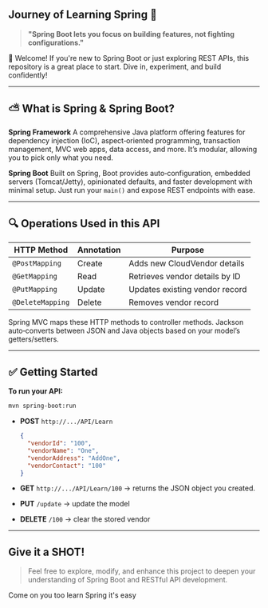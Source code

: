 ## Journey of Learning Spring 💫


> **"Spring Boot lets you focus on building features, not fighting configurations."**


👋 Welcome! If you're new to Spring Boot or just exploring REST APIs, this repository is a great place to start. Dive in, experiment, and build confidently!

 
---

## ⛅ What is Spring & Spring Boot?

**Spring Framework**
A comprehensive Java platform offering features for dependency injection (IoC), aspect‑oriented programming, transaction management, MVC web apps, data access, and more. It’s modular, allowing you to pick only what you need.

**Spring Boot**
Built on Spring, Boot provides auto‑configuration, embedded servers (Tomcat/Jetty), opinionated defaults, and faster development with minimal setup. Just run your `main()` and expose REST endpoints with ease.

---

## 🔍 Operations Used in this API

| HTTP Method      | Annotation | Purpose                        |
| ---------------- | ---------- | ------------------------------ |
| `@PostMapping`   | Create     | Adds new CloudVendor details   |
| `@GetMapping`    | Read       | Retrieves vendor details by ID |
| `@PutMapping`    | Update     | Updates existing vendor record |
| `@DeleteMapping` | Delete     | Removes vendor record          |

Spring MVC maps these HTTP methods to controller methods. Jackson auto‑converts between JSON and Java objects based on your model’s getters/setters.

---

## ✅ Getting Started

**To run your API:**

```bash
mvn spring‑boot:run
```

* **POST** `http://.../API/Learn`

  ```json
  {
    "vendorId": "100",
    "vendorName": "One",
    "vendorAddress": "AddOne",
    "vendorContact": "100"
  }
  ```

* **GET** `http://.../API/Learn/100` → returns the JSON object you created.

* **PUT** `/update` → update the model

* **DELETE** `/100` → clear the stored vendor

---
## Give it a SHOT!


> Feel free to explore, modify, and enhance this project to deepen your understanding of Spring Boot and RESTful API development.

Come on you too learn Spring it's easy
